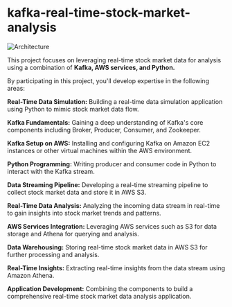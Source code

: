 # kafka-real-time-stock-market-analysis

![Architecture](https://github.com/ashish270299/kafka-stock-market-analysis/assets/36132621/4f9150c5-d2fd-48db-b5dc-a2e394f34986)


This project focuses on leveraging real-time stock market data for analysis using a combination of **Kafka, AWS services, and Python.**

By participating in this project, you'll develop expertise in the following areas:


**Real-Time Data Simulation:** Building a real-time data simulation application using Python to mimic stock market data flow.

**Kafka Fundamentals:** Gaining a deep understanding of Kafka's core components including Broker, Producer, Consumer, and Zookeeper.

**Kafka Setup on AWS:** Installing and configuring Kafka on Amazon EC2 instances or other virtual machines within the AWS environment.

**Python Programming:** Writing producer and consumer code in Python to interact with the Kafka stream.

**Data Streaming Pipeline:** Developing a real-time streaming pipeline to collect stock market data and store it in AWS S3.

**Real-Time Data Analysis:** Analyzing the incoming data stream in real-time to gain insights into stock market trends and patterns.

**AWS Services Integration:** Leveraging AWS services such as S3 for data storage and Athena for querying and analysis.

**Data Warehousing:** Storing real-time stock market data in AWS S3 for further processing and analysis.

**Real-Time Insights:** Extracting real-time insights from the data stream using Amazon Athena.

**Application Development:** Combining the components to build a comprehensive real-time stock market data analysis application.
